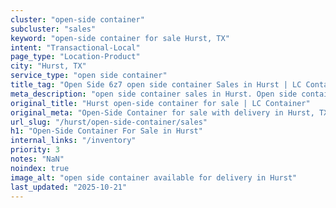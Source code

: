 ```yaml
---
cluster: "open-side container"
subcluster: "sales"
keyword: "open-side container for sale Hurst, TX"
intent: "Transactional-Local"
page_type: "Location-Product"
city: "Hurst, TX"
service_type: "open side container"
title_tag: "Open Side 6z7 open side container Sales in Hurst | LC Container"
meta_description: "open side container sales in Hurst. Open side containers for oversized cargo. Fast delivery, competitive pricing. Serving open side container area. Quote ID: R0Z. Call (214) 524-4168 for your free quote today."
original_title: "Hurst open-side container for sale | LC Container"
original_meta: "Open-Side Container for sale with delivery in Hurst, TX. LC Container — local Since 2003. Get pricing today."
url_slug: "/hurst/open-side-container/sales"
h1: "Open-Side Container For Sale in Hurst"
internal_links: "/inventory"
priority: 3
notes: "NaN"
noindex: true
image_alt: "open side container available for delivery in Hurst"
last_updated: "2025-10-21"
---
```


<!-- TODO: Add unique city/inventory copy, images, and internal links here. -->
